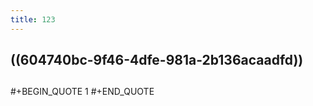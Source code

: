 ```yaml
---
title: 123
---
```


## ((604740bc-9f46-4dfe-981a-2b136acaadfd))
##
#+BEGIN_QUOTE
1
#+END_QUOTE
##
##
